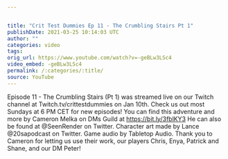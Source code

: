```yaml
---


title: "Crit Test Dummies Ep 11 - The Crumbling Stairs Pt 1"
publishDate: 2021-03-25 10:14:03 UTC
author: ""
categories: video
tags: 
orig_url: https://www.youtube.com/watch?v=-geBLw3LSc4
video_embed: -geBLw3LSc4
permalink: /:categories/:title/
source: YouTube
---
```

Episode 11 - The Crumbling Stairs (Pt 1) was streamed live on our Twitch channel at Twitch.tv/crittestdummies on Jan 10th. Check us out most Sundays at 6 PM CET for new episodes! You can find this adventure and more by Cameron Melka on DMs Guild at https://bit.ly/3fblKY3 He can also be found at @SeenRender on Twitter. Character art made by Lance @20sapodcast on Twitter. Game audio by Tabletop Audio. Thank you to Cameron for letting us use their work, our players Chris, Enya, Patrick and Shane, and our DM Peter!